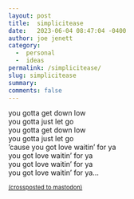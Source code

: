 ```yaml
---
layout: post
title:  simplicitease
date:   2023-06-04 08:47:04 -0400
author: joe jenett
category:
  -  personal
  -  ideas
permalink: /simplicitease/
slug: simplicitease
summary: 
comments: false
---
```

you gotta get down low<br>
you gotta just let go<br>
you gotta get down low<br>
you gotta just let go<br>
’cause you got love waitin’ for ya<br>
you got love waitin’ for ya<br>
you got love waitin’ for ya<br>
you got love waitin’ for ya...


<a href="https://brid.gy/publish/mastodon"><small>(crossposted to mastodon)</small></a>